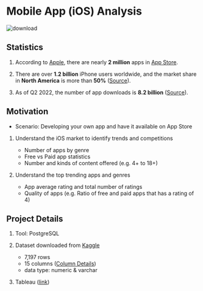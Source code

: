 # Mobile App (iOS) Analysis 
![download](https://user-images.githubusercontent.com/117702329/210484905-055a6a83-a9e6-4234-82e0-712237f97c4a.jpg)


## Statistics 
1. According to [Apple](https://www.apple.com/app-store/#:~:text=Because%20we%20offer%20nearly%20two,every%20single%20one%20of%20them.), there are nearly **2 million** apps in [App Store](https://www.apple.com/app-store/). 

2. There are over **1.2 billion** iPhone users worldwide, and the market share in **North America** is more than **50%** ([Source](https://www.demandsage.com/iphone-user-statistics/#:~:text=Key%20iPhone%20Statistics%20(2023),were%20sold%20in%20Q1%202022.)).

3. As of Q2 2022, the number of app downloads is **8.2 billion** ([Source](https://www.statista.com/topics/9757/apple-app-store/#topicOverview)).


## Motivation 
- Scenario: Developing your own app and have it available on App Store

1. Understand the iOS market to identify trends and competitions 
      - Number of apps by genre
      - Free vs Paid app statistics
      - Number and kinds of content offered (e.g. 4+ to 18+) 

2. Understand the top trending apps and genres 
      - App average rating and total number of ratings 
      - Quality of apps (e.g. Ratio of free and paid apps that has a rating of 4)


## Project Details
1. Tool: PostgreSQL 

2. Dataset downloaded from [Kaggle](https://www.kaggle.com/datasets/ramamet4/app-store-apple-data-set-10k-apps)

   - 7,197 rows
   - 15 columns ([Column Details](https://github.com/harris-wan-analyst/mobile_iOS_apps/blob/main/column_details.md))
   - data type: numeric & varchar 
   
3. Tableau ([link](https://public.tableau.com/app/profile/harris.wan.analyst/viz/MobileAppDashboard_16726880309640/MobileAppiOSAnalysis))
